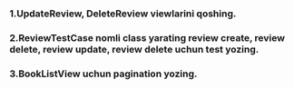 ### 1.UpdateReview, DeleteReview viewlarini qoshing.
### 2.ReviewTestCase nomli class yarating review create, review delete, review update, review delete uchun test yozing.
### 3.BookListView uchun pagination yozing.